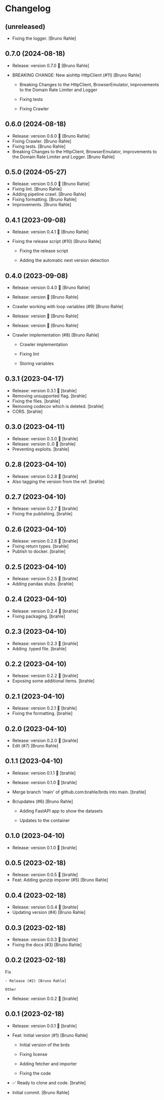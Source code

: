 Changelog
=========


(unreleased)
------------
- Fixing the logger. [Bruno Rahle]


0.7.0 (2024-08-18)
------------------
- Release: version 0.7.0 🚀 [Bruno Rahle]
- BREAKING CHANGE: New aiohttp HttpClient (#11) [Bruno Rahle]

  * Breaking Changes to the HttpClient, BrowserEmulator, improvements to the Domain Rate Limiter and Logger

  * Fixing tests

  * Fixing Crawler


0.6.0 (2024-08-18)
------------------
- Release: version 0.6.0 🚀 [Bruno Rahle]
- Fixing Crawler. [Bruno Rahle]
- Fixing tests. [Bruno Rahle]
- Breaking Changes to the HttpClient, BrowserEmulator, improvements to
  the Domain Rate Limiter and Logger. [Bruno Rahle]


0.5.0 (2024-05-27)
------------------
- Release: version 0.5.0 🚀 [Bruno Rahle]
- Fixing lint. [Bruno Rahle]
- Adding pipeline crawl. [Bruno Rahle]
- Fixing formatting. [Bruno Rahle]
- Improvements. [Bruno Rahle]


0.4.1 (2023-09-08)
------------------
- Release: version 0.4.1 🚀 [Bruno Rahle]
- Fixing the release script (#10) [Bruno Rahle]

  * Fixing the release script

  * Adding the automatic next version detection


0.4.0 (2023-09-08)
------------------
- Release: version 0.4.0 🚀 [Bruno Rahle]
- Release: version  🚀 [Bruno Rahle]
- Crawler working with loop variables (#9) [Bruno Rahle]
- Release: version  🚀 [Bruno Rahle]
- Release: version  🚀 [Bruno Rahle]
- Crawler implementation (#8) [Bruno Rahle]

  * Crawler implementation

  * Fixing lint

  * Storing variables


0.3.1 (2023-04-17)
------------------
- Release: version 0.3.1 🚀 [brahle]
- Removing unsupported flag. [brahle]
- Fixing the files. [brahle]
- Removing codecov which is deleted. [brahle]
- CORS. [brahle]


0.3.0 (2023-04-11)
------------------
- Release: version 0.3.0 🚀 [brahle]
- Release: version 0..0 🚀 [brahle]
- Preventing exploits. [brahle]


0.2.8 (2023-04-10)
------------------
- Release: version 0.2.8 🚀 [brahle]
- Also tagging the version from the ref. [brahle]


0.2.7 (2023-04-10)
------------------
- Release: version 0.2.7 🚀 [brahle]
- Fixing the publishing. [brahle]


0.2.6 (2023-04-10)
------------------
- Release: version 0.2.6 🚀 [brahle]
- Fixing return types. [brahle]
- Publish to docker. [brahle]


0.2.5 (2023-04-10)
------------------
- Release: version 0.2.5 🚀 [brahle]
- Adding pandas stubs. [brahle]


0.2.4 (2023-04-10)
------------------
- Release: version 0.2.4 🚀 [brahle]
- Fixing packaging. [brahle]


0.2.3 (2023-04-10)
------------------
- Release: version 0.2.3 🚀 [brahle]
- Adding .typed file. [brahle]


0.2.2 (2023-04-10)
------------------
- Release: version 0.2.2 🚀 [brahle]
- Exposing some additional items. [brahle]


0.2.1 (2023-04-10)
------------------
- Release: version 0.2.1 🚀 [brahle]
- Fixing the formatting. [brahle]


0.2.0 (2023-04-10)
------------------
- Release: version 0.2.0 🚀 [brahle]
- Edit (#7) [Bruno Rahle]


0.1.1 (2023-04-10)
------------------
- Release: version 0.1.1 🚀 [brahle]
- Release: version 0.1.0 🚀 [brahle]
- Merge branch 'main' of github.com:brahle/brds into main. [brahle]
- Br/updates (#6) [Bruno Rahle]

  * Adding FastAPI app to show the datasets

  * Updates to the container


0.1.0 (2023-04-10)
------------------
- Release: version 0.1.0 🚀 [brahle]


0.0.5 (2023-02-18)
------------------
- Release: version 0.0.5 🚀 [brahle]
- Feat: Adding gunzip imporer (#5) [Bruno Rahle]


0.0.4 (2023-02-18)
------------------
- Release: version 0.0.4 🚀 [brahle]
- Updating version (#4) [Bruno Rahle]


0.0.3 (2023-02-18)
------------------
- Release: version 0.0.3 🚀 [brahle]
- Fixing the docs (#3) [Bruno Rahle]


0.0.2 (2023-02-18)
------------------

Fix
~~~
- Release (#2) [Bruno Rahle]

Other
~~~~~
- Release: version 0.0.2 🚀 [brahle]


0.0.1 (2023-02-18)
------------------
- Release: version 0.0.1 🚀 [brahle]
- Feat: Initial version (#1) [Bruno Rahle]

  * Initial version of the brds

  * Fixing license

  * Adding fetcher and importer

  * Fixing the code
- ✅ Ready to clone and code. [brahle]
- Initial commit. [Bruno Rahle]


